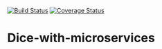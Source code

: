 [![Build Status](https://travis-ci.org/laurab1/Dice-with-microservices.svg?branch=master)](https://travis-ci.org/laurab1/Dice-with-microservices) [![Coverage Status](https://coveralls.io/repos/github/laurab1/Dice-with-microservices/badge.svg?branch=master)](https://coveralls.io/github/laurab1/Dice-with-microservices?branch=master)

# Dice-with-microservices
